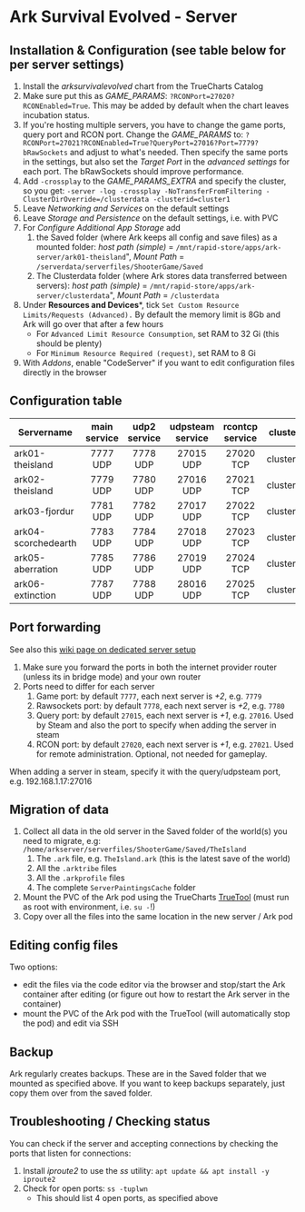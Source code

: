 # Ark Survival Evolved - Server

## Installation & Configuration (see table below for per server settings)
1. Install the _arksurvivalevolved_ chart from the TrueCharts Catalog
1. Make sure put this as _GAME_PARAMS_: `?RCONPort=27020?RCONEnabled=True`. This may be added by default when the chart leaves incubation status.
1. If you're hosting multiple servers, you have to change the game ports, query port and RCON port. Change the _GAME_PARAMS_ to: `?RCONPort=27021?RCONEnabled=True?QueryPort=27016?Port=7779?bRawSockets` and adjust to what's needed. Then specify the same ports in the settings, but also set the _Target Port_ in the *advanced settings* for each port. The bRawSockets should improve performance.
1. Add `-crossplay` to the _GAME_PARAMS_EXTRA_ and specify the cluster, so you get: `-server -log -crossplay -NoTransferFromFiltering -ClusterDirOverride=/clusterdata -clusterid=cluster1`
1. Leave _Networking and Services_ on the default settings
1. Leave _Storage and Persistence_ on the default settings, i.e. with PVC
1. For _Configure Additional App Storage_ add 
   1. the Saved folder (where Ark keeps all config and save files) as a mounted folder: _host path (simple)_ = `/mnt/rapid-store/apps/ark-server/ark01-theisland`", _Mount Path_ = `/serverdata/serverfiles/ShooterGame/Saved`
   1. The Clusterdata folder (where Ark stores data transferred between servers): _host path (simple)_ = `/mnt/rapid-store/apps/ark-server/clusterdata`", _Mount Path_ = `/clusterdata`
1. Under **Resources and Devices***, tick `Set Custom Resource Limits/Requests (Advanced).` By default the memory limit is 8Gb and Ark will go over that after a few hours
   - For `Advanced Limit Resource Consumption`, set RAM to 32 Gi (this should be plenty)
   - For `Minimum Resource Required (request)`, set RAM to 8 Gi
1. With _Addons_, enable "CodeServer" if you want to edit configuration files directly in the browser

## Configuration table

| Servername          | main service | udp2 service | udpsteam service | rcontcp service | cluster  |
|---------------------|:------------:|:------------:|:----------------:|:---------------:|----------|
| ark01-theisland     |   7777 UDP   |   7778 UDP   |     27015 UDP    |    27020 TCP    | cluster1 |
| ark02-theisland     |   7779 UDP   |   7780 UDP   |     27016 UDP    |    27021 TCP    | cluster1 |
| ark03-fjordur       |   7781 UDP   |   7782 UDP   |     27017 UDP    |    27022 TCP    | cluster1 |
| ark04-scorchedearth |   7783 UDP   |   7784 UDP   |     27018 UDP    |    27023 TCP    | cluster1 |
| ark05-aberration    |   7785 UDP   |   7786 UDP   |     27019 UDP    |    27024 TCP    | cluster1 |
| ark06-extinction    |   7787 UDP   |   7788 UDP   |     28016 UDP    |    27025 TCP    | cluster1 |


## Port forwarding
See also this [wiki page on dedicated server setup](https://ark.fandom.com/wiki/Dedicated_server_setup)
1. Make sure you forward the ports in both the internet provider router (unless its in bridge mode) and your own router
1. Ports need to differ for each server
   1. Game port: by default `7777`, each next server is *+2*, e.g. `7779`
   1. Rawsockets port: by default `7778`, each next server is *+2*, e.g. `7780`
   1. Query port: by default `27015`, each next server is *+1*, e.g. `27016`. Used by Steam and also the port to specify when adding the server in steam
   1. RCON port: by default `27020`, each next server is *+1*, e.g. `27021`. Used for remote administration. Optional, not needed for gameplay.
   
When adding a server in steam, specify it with the query/udpsteam port, e.g. 192.168.1.17:27016

## Migration of data
1. Collect all data in the old server in the Saved folder of the world(s) you need to migrate, e.g: `/home/arkserver/serverfiles/ShooterGame/Saved/TheIsland`
   1. The `.ark` file, e.g. `TheIsland.ark` (this is the latest save of the world)
   1. All the `.arktribe` files
   1. All the `.arkprofile` files
   1. The complete `ServerPaintingsCache` folder
1. Mount the PVC of the Ark pod using the TrueCharts [TrueTool](https://github.com/truecharts/truetool) (must run as root with environment, i.e. `su -`!)
1. Copy over all the files into the same location in the new server / Ark pod

## Editing config files
Two options:
- edit the files via the code editor via the browser and stop/start the Ark container after editing (or figure out how to restart the Ark server in the container)
- mount the PVC of the Ark pod with the TrueTool (will automatically stop the pod) and edit via SSH

## Backup
Ark regularly creates backups. These are in the Saved folder that we mounted as specified above. If you want to keep backups separately, just copy them over from the saved folder.

## Troubleshooting / Checking status
You can check if the server and accepting connections by checking the ports that listen for connections:
1. Install *iproute2* to use the *ss* utility: `apt update && apt install -y iproute2`
1. Check for open ports: `ss -tuplwn`
   - This should list 4 open ports, as specified above
   
